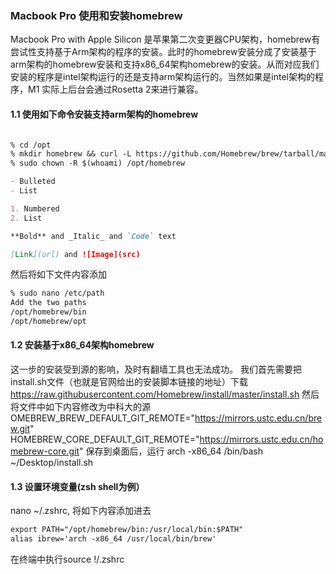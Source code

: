 ### Macbook Pro 使用和安装homebrew

Macbook Pro with Apple Silicon 是苹果第二次变更器CPU架构，homebrew有尝试性支持基于Arm架构的程序的安装。此时的homebrew安装分成了安装基于arm架构的homebrew安装和支持x86_64架构homebrew的安装。从而对应我们安装的程序是intel架构运行的还是支持arm架构运行的。当然如果是intel架构的程序，M1 实际上后台会通过Rosetta 2来进行兼容。

#### 1.1 使用如下命令安装支持arm架构的homebrew
```markdown

% cd /opt
% mkdir homebrew && curl -L https://github.com/Homebrew/brew/tarball/master | tar xz --strip 1 -C homebrew
% sudo chown -R $(whoami) /opt/homebrew

- Bulleted
- List

1. Numbered
2. List

**Bold** and _Italic_ and `Code` text

[Link](url) and ![Image](src)
```
然后将如下文件内容添加
```markdown
% sudo nano /etc/path
Add the two paths
/opt/homebrew/bin
/opt/homebrew/opt
```
#### 1.2 安装基于x86_64架构homebrew

这一步的安装受到源的影响，及时有翻墙工具也无法成功。
我们首先需要把install.sh文件（也就是官网给出的安装脚本链接的地址）下载
https://raw.githubusercontent.com/Homebrew/install/master/install.sh
然后将文件中如下内容修改为中科大的源
OMEBREW_BREW_DEFAULT_GIT_REMOTE="https://mirrors.ustc.edu.cn/brew.git"
HOMEBREW_CORE_DEFAULT_GIT_REMOTE="https://mirrors.ustc.edu.cn/homebrew-core.git"
保存到桌面后，运行
arch -x86_64 /bin/bash ~/Desktop/install.sh

#### 1.3 设置环境变量(zsh shell为例）
nano ~/.zshrc, 将如下内容添加进去
```markdown
export PATH="/opt/homebrew/bin:/usr/local/bin:$PATH"
alias ibrew='arch -x86_64 /usr/local/bin/brew'
```
在终端中执行source !/.zshrc
